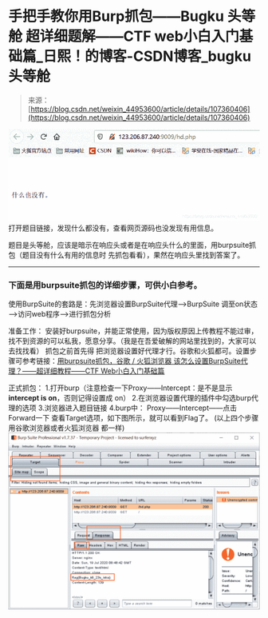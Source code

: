 <!--yml
category: 未分类
date: 2022-04-26 14:37:55
-->

# 手把手教你用Burp抓包——Bugku 头等舱 超详细题解——CTF web小白入门基础篇_日熙！的博客-CSDN博客_bugku头等舱

> 来源：[https://blog.csdn.net/weixin_44953600/article/details/107360406](https://blog.csdn.net/weixin_44953600/article/details/107360406)

![在这里插入图片描述](img/f23dbafff81728d6220fbaf94f07b3dd.png)
打开题目链接，发现什么都没有，查看网页源码也没发现有用信息。

题目是头等舱，应该是暗示在响应头或者是在响应头什么的里面，用burpsuite抓包（题目没有什么有用的信息时 先抓包看看），果然在响应头里找到答案了。

* * *

### 下面是用burpsuite抓包的详细步骤，可供小白参考。

使用BurpSuite的套路是：先浏览器设置BurpSuite代理——>BurpSuite 调至on状态——>访问web程序——>进行抓包分析

准备工作：
安装好burpsuite，并能正常使用，因为版权原因上传教程不能过审，找不到资源的可以私我，愿意分享。（我是在吾爱破解的网站里找到的，大家可以去找找看）
抓包之前首先得 把浏览器设置好代理才行。谷歌和火狐都可。设置步骤可参考链接：[用burpsuite抓包，谷歌 / 火狐浏览器 该怎么设置BurpSuite代理？——超详细教程——CTF Web小白入门基础篇](https://blog.csdn.net/weixin_44953600/article/details/104877388)

正式抓包：
1.打开burp（注意检查一下Proxy——Intercept：是不是显示 **intercept is on**，否则记得设置成 on）
2.在浏览器设置代理的插件中勾选burp代理的选项
3.浏览器进入题目链接
4.burp中：
Proxy——Intercept——点击Forward一下
查看Target选项，如下图所示，就可以看到Flag了。
(以上四个步骤用谷歌浏览器或者火狐浏览器 都一样)
![在这里插入图片描述](img/f3e823b23fe50053151a65defa4707ad.png)